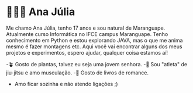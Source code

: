 # 👩🏽‍💻 Ana Júlia 

Me chamo Ana Júlia, tenho 17 anos e sou natural de Maranguape. 
Atualmente curso Informática no IFCE campus Maranguape. Tenho conhecimento em Python e estou explorando JAVA, mas o que me anima mesmo é fazer montagens etc. 
Aqui você vai encontrar alguns dos meus projetos e experimentos, espero ajudar, qualquer coisa estamos aí!

-🪴 Gosto de plantas, talvez eu seja uma jovem senhora.
-🥋 Sou "atleta" de jiu-jitsu e amo musculação.
-📖 Gosto de livros de romance. 
- Amo ficar sozinha e não atendo ligações ;)
  


